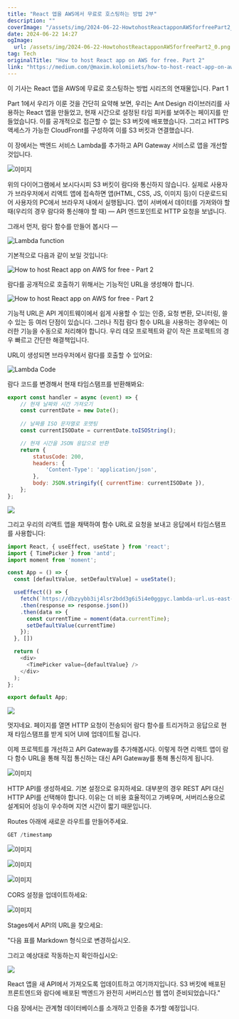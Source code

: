 ```yaml
---
title: "React 앱을 AWS에서 무료로 호스팅하는 방법 2부"
description: ""
coverImage: "/assets/img/2024-06-22-HowtohostReactapponAWSforfreePart2_0.png"
date: 2024-06-22 14:27
ogImage: 
  url: /assets/img/2024-06-22-HowtohostReactapponAWSforfreePart2_0.png
tag: Tech
originalTitle: "How to host React app on AWS for free. Part 2"
link: "https://medium.com/@maxim.kolomiiets/how-to-host-react-app-on-aws-for-free-part-2-35d936b3c3d6"
---
```



이 기사는 React 앱을 AWS에 무료로 호스팅하는 방법 시리즈의 연재물입니다. Part 1

Part 1에서 우리가 이룬 것을 간단히 요약해 보면, 우리는 Ant Design 라이브러리를 사용하는 React 앱을 만들었고, 현재 시간으로 설정된 타임 피커를 보여주는 페이지를 만들었습니다. 이를 공개적으로 접근할 수 없는 S3 버킷에 배포했습니다. 그리고 HTTPS 액세스가 가능한 CloudFront를 구성하여 이를 S3 버킷과 연결했습니다.

이 장에서는 백엔드 서비스 Lambda를 추가하고 API Gateway 서비스로 앱을 개선할 것입니다. 

![이미지](/assets/img/2024-06-22-HowtohostReactapponAWSforfreePart2_0.png)

<div class="content-ad"></div>

위의 다이어그램에서 보시다시피 S3 버킷이 람다와 통신하지 않습니다. 실제로 사용자가 브라우저에서 리액트 앱에 접속하면 앱(HTML, CSS, JS, 이미지 등)이 다운로드되어 사용자의 PC에서 브라우저 내에서 실행됩니다. 앱이 서버에서 데이터를 가져와야 할 때(우리의 경우 람다와 통신해야 할 때) — API 엔드포인트로 HTTP 요청을 보냅니다.

그래서 먼저, 람다 함수를 만들어 봅시다 —

![Lambda function](/assets/img/2024-06-22-HowtohostReactapponAWSforfreePart2_1.png)

기본적으로 다음과 같이 보일 것입니다:

<div class="content-ad"></div>


![How to host React app on AWS for free - Part 2](/assets/img/2024-06-22-HowtohostReactapponAWSforfreePart2_2.png)

람다를 공개적으로 호출하기 위해서는 기능적인 URL을 생성해야 합니다.

![How to host React app on AWS for free - Part 2](/assets/img/2024-06-22-HowtohostReactapponAWSforfreePart2_3.png)

기능적 URL은 API 게이트웨이에서 쉽게 사용할 수 있는 인증, 요청 변환, 모니터링, 쓸 수 있는 등 여러 단점이 있습니다. 그러나 직접 람다 함수 URL을 사용하는 경우에는 이러한 기능을 수동으로 처리해야 합니다. 우리 데모 프로젝트와 같이 작은 프로젝트의 경우 빠르고 간단한 해결책입니다.


<div class="content-ad"></div>

URL이 생성되면 브라우저에서 람다를 호출할 수 있어요:

![Lambda Code](/assets/img/2024-06-22-HowtohostReactapponAWSforfreePart2_4.png)

람다 코드를 변경해서 현재 타임스탬프를 반환해봐요:

```js
export const handler = async (event) => {
    // 현재 날짜와 시간 가져오기
    const currentDate = new Date();
    
    // 날짜를 ISO 문자열로 포맷팅
    const currentISODate = currentDate.toISOString();

    // 현재 시간을 JSON 응답으로 반환
    return {
        statusCode: 200,
        headers: {
            'Content-Type': 'application/json',
        },
        body: JSON.stringify({ currentTime: currentISODate }),
    };
};
```

<div class="content-ad"></div>


<img src="/assets/img/2024-06-22-HowtohostReactapponAWSforfreePart2_5.png" />

그리고 우리의 리액트 앱을 채택하여 함수 URL로 요청을 보내고 응답에서 타임스탬프를 사용합니다:

```js
import React, { useEffect, useState } from 'react';
import { TimePicker } from 'antd';
import moment from 'moment';

const App = () => {
  const [defaultValue, setDefaultValue] = useState();

  useEffect(() => {
    fetch(`https://dbzyybb3ij4lsr2bdd3g6i5i4e0ggpyc.lambda-url.us-east-2.on.aws/`)
    .then(response => response.json())
    .then(data => {
      const currentTime = moment(data.currentTime);
      setDefaultValue(currentTime)
    });
  }, [])

  return (
    <div>
      <TimePicker value={defaultValue} />
    </div>
  );
};

export default App;
```

<img src="/assets/img/2024-06-22-HowtohostReactapponAWSforfreePart2_6.png" />


<div class="content-ad"></div>

멋지네요. 페이지를 열면 HTTP 요청이 전송되어 람다 함수를 트리거하고 응답으로 현재 타임스탬프를 받게 되어 UI에 업데이트될 겁니다.

이제 프로젝트를 개선하고 API Gateway를 추가해봅시다. 이렇게 하면 리액트 앱이 람다 함수 URL을 통해 직접 통신하는 대신 API Gateway를 통해 통신하게 됩니다.

![이미지](/assets/img/2024-06-22-HowtohostReactapponAWSforfreePart2_7.png)

HTTP API를 생성하세요. 기본 설정으로 유지하세요. 대부분의 경우 REST API 대신 HTTP API를 선택해야 합니다. 이유는 더 비용 효율적이고 가벼우며, 서버리스용으로 설계되어 성능이 우수하며 지연 시간이 짧기 때문입니다.

<div class="content-ad"></div>

Routes 아래에 새로운 라우트를 만들어주세요.

```js
GET /timestamp
```

![이미지](/assets/img/2024-06-22-HowtohostReactapponAWSforfreePart2_8.png)

![이미지](/assets/img/2024-06-22-HowtohostReactapponAWSforfreePart2_9.png)

<div class="content-ad"></div>


![이미지](/assets/img/2024-06-22-HowtohostReactapponAWSforfreePart2_10.png)

CORS 설정을 업데이트하세요:

![이미지](/assets/img/2024-06-22-HowtohostReactapponAWSforfreePart2_11.png)

Stages에서 API의 URL을 찾으세요:


<div class="content-ad"></div>

"다음 표를 Markdown 형식으로 변경하십시오.

그리고 예상대로 작동하는지 확인하십시오:

<img src="/assets/img/2024-06-22-HowtohostReactapponAWSforfreePart2_13.png" />

React 앱을 새 API에서 가져오도록 업데이트하고 여기까지입니다. S3 버킷에 배포된 프론트엔드와 람다에 배포된 백엔드가 완전히 서버리스인 웹 앱이 준비되었습니다."

<div class="content-ad"></div>

다음 장에서는 관계형 데이터베이스를 소개하고 인증을 추가할 예정입니다.